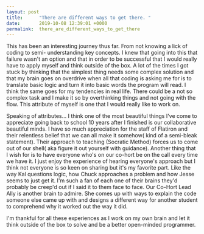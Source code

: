 ```yaml
---
layout: post
title:      "There are different ways to get there. "
date:       2019-10-08 12:39:01 +0000
permalink:  there_are_different_ways_to_get_there
---
```



This has been an interesting journey thus far. From not knowing a lick of coding to semi- understanding key concepts. I knew that going into this that failure wasn't an option and that in order to be successful that I would really have to apply myself and think outside of the box. A lot of the times I got stuck by thinking that the simplest thing needs some complex solution and that my brain goes on overdrive when all that coding is asking me for is to translate basic logic and turn it into basic words the program will read. I think the same goes for my tendencies in real life. There could be a not so complex task and I make it so by overthinking things and not going with the flow. This attribute of myself is one that I would really like to work on.

Speaking of attributes... I think one of the most beautiful things I've come to appreciate going back to school 10 years after I finished is our collaborative beautiful minds. I have so much appreciation for the staff of Flatiron and their relentless belief that we can all make it somehow( kind of a semi-bleak statement). Their approach to teaching (Socratic Method) forces us to come out of our shell( aka figure it out yourself with guidance). Another thing that I wish for is to have everyone who's on our co-hort be on the call every time we have it. I just enjoy the experience of hearing everyone's approach but I think not everyone is so keen on sharing but it's my favorite part. Like the way Kal questions logic, how Chuck approaches a problem and how Jesse seems to just get it. I'm such a fan of each one of their brains they'd probably be creep'd out if I said it to them face to face. Our Co-Hort Lead Ally is another brain to admire. She comes up with ways to explain the code someone else came up with and designs a different way for another student to comprehend why it worked out the way it did. 

I'm thankful for all these experiences as I work on my own brain and let it think outside of the box to solve and be a better open-minded programmer. 
